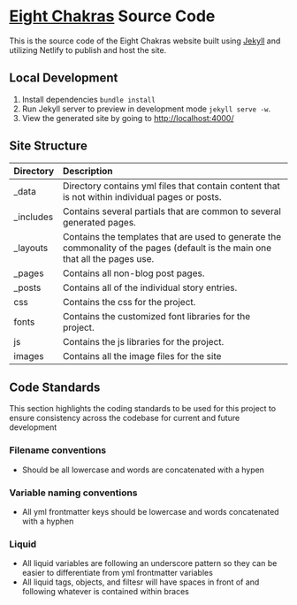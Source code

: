 # [Eight Chakras](http://www.eightchakras.com/) Source Code

This is the source code of the Eight Chakras website built using [Jekyll](http://jekyllrb.com) and utilizing Netlify to publish and host the site.

## Local Development

1. Install dependencies `bundle install`
2. Run Jekyll server to preview in development mode `jekyll serve -w`.
3. View the generated site by going to [http://localhost:4000/](http://localhost:4000/)

## Site Structure

| Directory | Description |
| ------------- |:------------- |
| _data | Directory contains yml files that contain content that is not within individual pages or posts. |
| _includes | Contains several partials that are common to several generated pages. |
| _layouts | Contains the templates that are used to generate the commonality of the pages (default is the main one that all the pages use. |
| _pages | Contains all non-blog post pages. |
| _posts | Contains all of the individual story entries. |
| css | Contains the css for the project. |
| fonts | Contains the customized font libraries for the project. |
| js | Contains the js libraries for the project. |
| images | Contains all the image files for the site |

## Code Standards

This section highlights the coding standards to be used for this project to ensure consistency across the codebase for current and future development

### Filename conventions

- Should be all lowercase and words are concatenated with a hypen

### Variable naming conventions

- All yml frontmatter keys should be lowercase and words concatenated with a hyphen

### Liquid

- All liquid variables are following an underscore pattern so they can be easier to differentiate from yml frontmatter variables
- All liquid tags, objects, and filtesr will have spaces in front of and following whatever is contained within braces
